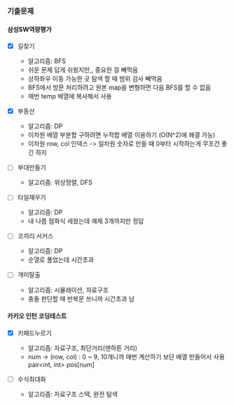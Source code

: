 ### 기출문제

#### 삼성SW역량평가
  - [X] 길찾기
    - 알고리즘: BFS
    - 쉬운 문제 답게 쉬웠지만,, 중요한 걸 빼먹음
    - 상하좌우 이동 가능한 곳 탐색 할 때 범위 검사 빼먹음
    - BFS에서 방문 처리하려고 원본 map을 변형하면 다음 BFS를 할 수 없음
    - 매번 temp 배열에 복사해서 사용 

  - [X] 부동산
    - 알고리즘: DP
    - 이차원 배열 부분합 구하려면 누적합 배열 이용하기 (O(N^2)에 해결 가능)
    - 이차원 row, col 인덱스 -> 일차원 숫자로 만들 때 0부터 시작하는게 무조건 좋긴 하지

  - [ ] 부대만들기
    - 알고리즘: 위상정렬, DFS

  - [ ] 타일채우기
    - 알고리즘: DP
    - 내 나름 점화식 세웠는데 예제 3개까지만 정답
 
  - [ ] 코끼리 서커스
    - 알고리즘: DP
    - 순열로 풀었는데 시간초과

  - [ ] 개미탈출
    - 알고리즘: 시뮬레이션, 자료구조
    - 충돌 판단할 때 반복문 쓰니까 시간초과 남
 

#### 카카오 인턴 코딩테스트
  - [X] 키패드누르기
    - 알고리즘: 자료구조, 최단거리(맨하튼 거리)
    - num -> (row, col) : 0 ~ 9, 10개니까 매번 계산하기 보단 배열 만들어서 사용 pair<int, int> pos[num]
   
  - [ ] 수식최대화
    - 알고리즘: 자료구조 스택, 완전 탐색
